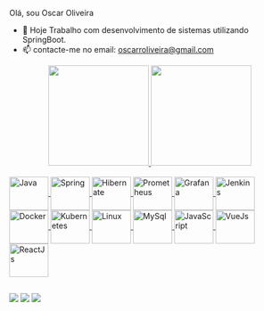 Olá, sou Oscar Oliveira

- 🔭 Hoje Trabalho com desenvolvimento de sistemas utilizando SpringBoot.
- 📫 contacte-me no email: oscarroliveira@gmail.com  

<div align="center">
  <a href="https://github.com/oscaroliveira78">
  <img height="180em" src="https://github-readme-stats.vercel.app/api?username=oscaroliveira78&show_icons=true&theme=dark&include_all_commits=true&count_private=true"/>
  <img height="180em" src="https://github-readme-stats.vercel.app/api/top-langs/?username=oscaroliveira78&layout=compact&langs_count=7&theme=dark"/>
</div>

  <div style="display: inline_block"><br>
  <img align="center" alt="Java" height="60" width="70" src="https://cdn.jsdelivr.net/gh/devicons/devicon@latest/icons/java/java-original-wordmark.svg">
  <img align="center" alt="Spring" height="60" width="70" src="https://cdn.jsdelivr.net/gh/devicons/devicon@latest/icons/spring/spring-original-wordmark.svg">
  <img align="center" alt="Hibernate" height="60" width="70" src="https://cdn.jsdelivr.net/gh/devicons/devicon@latest/icons/hibernate/hibernate-plain-wordmark.svg">
  <img align="center" alt="Prometheus" height="60" width="70" src="https://cdn.jsdelivr.net/gh/devicons/devicon@latest/icons/prometheus/prometheus-plain-wordmark.svg">
  <img align="center" alt="Grafana" height="60" width="70" src="https://cdn.jsdelivr.net/gh/devicons/devicon@latest/icons/grafana/grafana-original-wordmark.svg">
  <img align="center" alt="Jenkins" height="60" width="70" src="https://cdn.jsdelivr.net/gh/devicons/devicon@latest/icons/jenkins/jenkins-original.svg">
  <img align="center" alt="Docker" height="60" width="70" src="https://cdn.jsdelivr.net/gh/devicons/devicon@latest/icons/docker/docker-original-wordmark.svg">
  <img align="center" alt="Kubernetes" height="60" width="70" src="https://cdn.jsdelivr.net/gh/devicons/devicon@latest/icons/kubernetes/kubernetes-original.svg">
  <img align="center" alt="Linux" height="60" width="70" src="https://cdn.jsdelivr.net/gh/devicons/devicon@latest/icons/linux/linux-original.svg">
  <img align="center" alt="MySql" height="60" width="70" src="https://cdn.jsdelivr.net/gh/devicons/devicon@latest/icons/mysql/mysql-original-wordmark.svg"> 
  <img align="center" alt="JavaScript" height="60" width="70" src="https://cdn.jsdelivr.net/gh/devicons/devicon@latest/icons/javascript/javascript-original.svg">
  <img align="center" alt="VueJs" height="60" width="70" src="https://cdn.jsdelivr.net/gh/devicons/devicon@latest/icons/vuejs/vuejs-original-wordmark.svg">
  <img align="center" alt="ReactJs" height="60" width="70" src="https://cdn.jsdelivr.net/gh/devicons/devicon@latest/icons/react/react-original-wordmark.svg">  
</div>
  
 ##
  
  <div>   
  <a href="AQUI VAI O LINK DO INSTAGRAM target="_blank"><img src="https://img.shields.io/badge/-Instagram-%23E4405F?style=for-the-badge&logo=instagram&logoColor=white" target="_blank"></a> 
  <a href = "mailto:devbatistacontato@gmail.com"><img src="https://img.shields.io/badge/-Gmail-%23333?style=for-the-badge&logo=gmail&logoColor=white" target="_blank"></a>
  <a href="AQUI VAI O LINK DO LINKEDIM" target="_blank"><img src="https://img.shields.io/badge/-LinkedIn-%230077B5?style=for-the-badge&logo=linkedin&logoColor=white" target="_blank"></a> 
 
</div>
